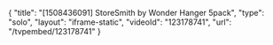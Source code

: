{
    "title": "[1508436091] StoreSmith by Wonder Hanger 5pack",
    "type": "solo",
    "layout": "iframe-static",
    "videoId": "123178741",
    "url": "\/tvpembed\/123178741"
}